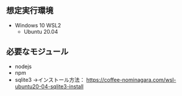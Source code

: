 ## 想定実行環境
* Windows 10 WSL2
    * Ubuntu 20.04

## 必要なモジュール
* nodejs
* npm
* sqlite3 →インストール方法： https://coffee-nominagara.com/wsl-ubuntu20-04-sqlite3-install